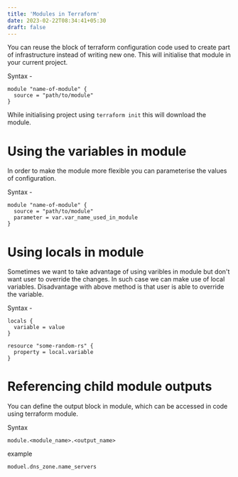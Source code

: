 ```yaml
---
title: 'Modules in Terraform'
date: 2023-02-22T08:34:41+05:30
draft: false
---
```


You can reuse the block of terraform configuration code used to create part of infrastructure instead of writing new one. This will initialise that module in your current project.

Syntax -

```
module "name-of-module" {
  source = "path/to/module"
}
```

While initialising project using `terraform init` this will download the module.

# Using the variables in module

In order to make the module more flexible you can parameterise the values of configuration.

Syntax -

```
module "name-of-module" {
  source = "path/to/module"
  parameter = var.var_name_used_in_module
}
```

# Using locals in module

Sometimes we want to take advantage of using varibles in module but don't want user to override the changes. In such case we can make use of local variables. Disadvantage with above method is that user is able to override the variable.

Syntax -

```
locals {
  variable = value
}

resource "some-random-rs" {
  property = local.variable
}
```

# Referencing child module outputs

You can define the output block in module, which can be accessed in code using terraform module.

Syntax

```
module.<module_name>.<output_name>
```

example

```
moduel.dns_zone.name_servers
```
